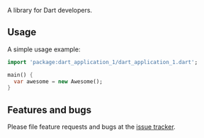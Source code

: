 A library for Dart developers.

## Usage

A simple usage example:

```dart
import 'package:dart_application_1/dart_application_1.dart';

main() {
  var awesome = new Awesome();
}
```

## Features and bugs

Please file feature requests and bugs at the [issue tracker][tracker].

[tracker]: http://example.com/issues/replaceme
